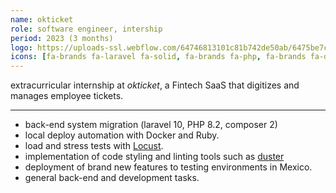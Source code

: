 ```yaml
---
name: okticket
role: software engineer, intership
period: 2023 (3 months)
logo: https://uploads-ssl.webflow.com/64746813101c81b742de50ab/6475be7c8ab9ea3bafebdba8_webclip.png
icons: [fa-brands fa-laravel fa-solid, fa-brands fa-php, fa-brands fa-docker, devicon-ruby-plain]
---
```

extracurricular internship at *okticket*, a Fintech SaaS that digitizes and manages employee tickets.

---

- back-end system migration (laravel 10, PHP 8.2, composer 2)
- local deploy automation with Docker and Ruby.
- load and stress tests with [Locust](https://locust.io/).
- implementation of code styling and linting tools such as [duster](https://github.com/tighten/duster)
- deployment of brand new features to testing environments in Mexico.
- general back-end and development tasks.

